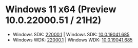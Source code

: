 # Windows 11 x64 (Preview 10.0.22000.51 / 21H2)
* Windows SDK: [22000.1](https://go.microsoft.com/fwlink/?linkid=2166460) | Windows SDK: [10.0.19041.685](https://go.microsoft.com/fwlink/?linkid=2120843)
* Windows WDK: [22000.1](https://go.microsoft.com/fwlink/?linkid=2166289) | Windows WDK: [10.0.19041.685](https://go.microsoft.com/fwlink/?linkid=2128854)